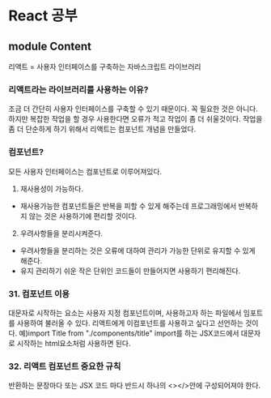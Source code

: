 # React 공부

## module Content

리액트 = 사용자 인터페이스를 구축하는 자바스크립트 라이브러리

### 리액트라는 라이브러리를 사용하는 이유?

조금 더 간단히 사용자 인터페이스를 구축할 수 있기 때문이다.
꼭 필요한 것은 아니다. 하지만 복잡한 작업을 할 경우 사용한다면 오류가 적고
작업이 좀 더 쉬울것이다. 작업을 좀 더 단순하게 하기 위해서 리액트는 컴포넌트 개념을 만들었다.

### 컴포넌트?

모든 사용자 인터페이스는 컴포넌트로 이루어져있다.

1. 재사용성이 가능하다.

- 재사용가능한 컴포넌트들은 반복을 피할 수 있게 해주는데 프로그래밍에서 반복하지 않는 것은 사용하기에 편리할 것이다.

2. 우려사항들을 분리시켜준다.

- 우려사항들을 분리하는 것은 오류에 대하여 관리가 가능한 단위로 유지할 수 있게 해준다.
- 유지 관리하기 쉬운 작은 단위인 코드들이 만들어지면 사용하기 편리해진다.

### 31. 컴포넌트 이용

대문자로 시작하는 요소는 사용자 지정 컴포넌트이며, 사용하고자 하는 파일에서 임포트를 사용하여 불러올 수 있다.
리액트에게 이컴포넌트를 사용하고 싶다고 선언하는 것이다.
예)import Title from "./components/title"
import를 하는 JSX코드에서 대문자로 시작하는 html요소처럼 사용하면 된다.

### 32. 리액트 컴포넌트 중요한 규칙

반환하는 문장마다 또는 JSX 코드 마다 반드시 하나의 <></>안에 구성되어져야 한다.
